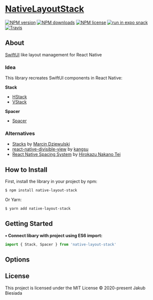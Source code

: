 # [NativeLayoutStack](https://github.com/native-ly/native-layout-stack)

[![NPM version](https://img.shields.io/npm/v/native-layout-stack?style=flat-square)](https://www.npmjs.com/package/native-layout-stack)
[![NPM downloads](https://img.shields.io/npm/dm/native-layout-stack?style=flat-square)](https://www.npmjs.com/package/native-layout-stack)
[![NPM license](https://img.shields.io/npm/l/native-layout-stack?style=flat-square)](https://www.npmjs.com/package/native-layout-stack)
[![run in expo snack](https://img.shields.io/badge/Run%20in%20Snack-4630EB?style=flat-square&logo=EXPO&labelColor=FFF&logoColor=000)](https://snack.expo.io/@jbiesiada/native-layout-stack)
[![Travis](https://img.shields.io/travis/native-ly/native-layout-stack/master?style=flat-square)](https://travis-ci.org/native-ly/native-layout-stack)

## About

[SwiftUI](https://developer.apple.com/xcode/swiftui/) like layout management for React Native

### Idea

This library recreates SwiftUI components in React Native:

**Stack**
- [HStack](https://developer.apple.com/documentation/swiftui/hstack/)
- [VStack](https://developer.apple.com/documentation/swiftui/vstack/)

**Spacer**
- [Spacer](https://developer.apple.com/documentation/swiftui/spacer/)

### Alternatives

- [Stacks](https://github.com/mobily/stacks/) by [Marcin Dziewulski](https://github.com/mobily/)
- [react-native-divisible-view](https://github.com/kangsu-dev/react-native-divisible-view/) by [kangsu](https://github.com/kangsu-dev/)
- [React Native Spacing System](https://github.com/hirokazutei/react-native-spacing-system/) by [Hirokazu Nakano Tei](https://github.com/hirokazutei/)

## How to Install

First, install the library in your project by npm:

```sh
$ npm install native-layout-stack
```

Or Yarn:

```sh
$ yarn add native-layout-stack
```

## Getting Started

**• Connect libary with project using ES6 import:**

```js
import { Stack, Spacer } from 'native-layout-stack'
```

## Options

## License

This project is licensed under the MIT License © 2020-present Jakub Biesiada

